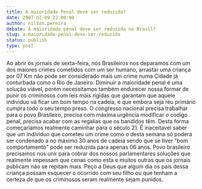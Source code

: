 ```yaml
---
title: A maioridade Penal deve ser reduzida?
date: 2007-02-09 22:00:00
author: nilton.pereira
debate: A maioridade penal deve ser reduzida no Brasil?
slug: a-maioridade-penal-deve-ser-reduzida
status: publish 
type: post
---
```


Ao abrir os jornais de sexta-feira, nós Brasileiros nos deparamos com um dos maiores crimes cometidos com um ser humano, arrastar uma criança por 07 Km não pode ser considerado mais um crime numa Cidade já conturbada como o Rio de Janeiro. Diminuir a maioridade penal é uma solução viável, porém necessitamos também endurecer nossa formar de punir os criminosos com leis mais rígidas que garantam que aquele individuo vá ficar um bom tempo na cadeia, e que embora seja réu primário cumpra todo o seu tempo preso. O congresso nacional precisa trabalhar para o povo Brasileiro, precisa com máxima urgência modificar o codigo penal, precisa acabar com as regalias que os bandidos têm. Desta forma começariamos realmente caminhar para o século 21. É inaceitavel saber que um individuo que cometeu um crime como o desta semana só poderá ser condenado a no máximo 30 anos de cadeia sendo que se tiver "bom comportamento" pode ser reduzida para apenas 06 anos. Povo brasileiro precisamos nos unir para cobrar dos nossos parlamentares soluções que realmente impessam que cenas como esta e muitos outras que os jornais publicam não se repitam mais. Peço a Deus que algum dia os pais dessa criança possam esquecer o ocorrido com seu filho ou que tenham a certeza de que os criminosos seram realmente sejam punidos.
